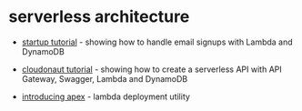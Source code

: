 # serverless architecture

* [startup tutorial](http://www.hackpundit.com/signup-emails-aws-lambda-dynamodb/) - showing how to handle email signups with Lambda and DynamoDB

* [cloudonaut tutorial](https://cloudonaut.io/create-a-serverless-restful-api-with-api-gateway-swagger-lambda-and-dynamodb/) - showing how to create a serverless API with API Gateway, Swagger, Lambda and DynamoDB

* [introducing apex](https://medium.com/@tjholowaychuk/introducing-apex-800824ffaa70#.cah3z5u5l) - lambda deployment utility
